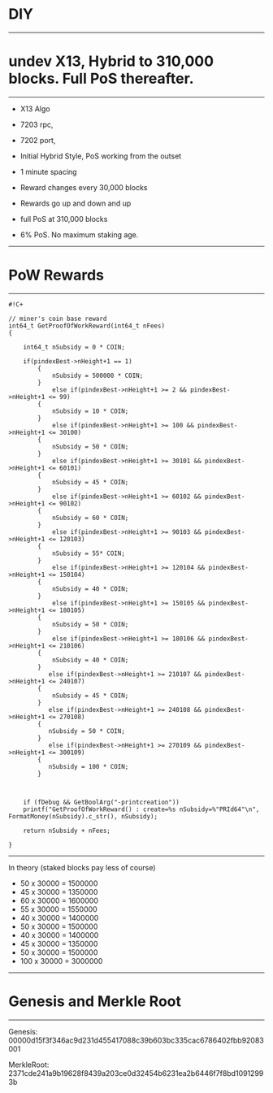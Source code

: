 # DIY 
-----


# undev X13, Hybrid to 310,000 blocks. Full PoS thereafter.
------

- X13 Algo
- 7203 rpc, 
- 7202 port, 


- Initial Hybrid Style, PoS working from the outset
- 1 minute spacing
- Reward changes every 30,000 blocks
- Rewards go up and down and up


- full PoS at 310,000 blocks
- 6% PoS. No maximum staking age.

------

# PoW Rewards
-----




```
#!C+

// miner's coin base reward
int64_t GetProofOfWorkReward(int64_t nFees)
{

    int64_t nSubsidy = 0 * COIN;
       
    if(pindexBest->nHeight+1 == 1)
        {
            nSubsidy = 500000 * COIN;
        }
            else if(pindexBest->nHeight+1 >= 2 && pindexBest->nHeight+1 <= 99)
        {
            nSubsidy = 10 * COIN;
        }
            else if(pindexBest->nHeight+1 >= 100 && pindexBest->nHeight+1 <= 30100)
        {
            nSubsidy = 50 * COIN;
        }
            else if(pindexBest->nHeight+1 >= 30101 && pindexBest->nHeight+1 <= 60101)
        {
            nSubsidy = 45 * COIN;
        }
            else if(pindexBest->nHeight+1 >= 60102 && pindexBest->nHeight+1 <= 90102)
        {
            nSubsidy = 60 * COIN;
        }
            else if(pindexBest->nHeight+1 >= 90103 && pindexBest->nHeight+1 <= 120103)
        {
            nSubsidy = 55* COIN;
        }
            else if(pindexBest->nHeight+1 >= 120104 && pindexBest->nHeight+1 <= 150104)
        {
            nSubsidy = 40 * COIN;
        }
            else if(pindexBest->nHeight+1 >= 150105 && pindexBest->nHeight+1 <= 180105)
        {
            nSubsidy = 50 * COIN;
        }
            else if(pindexBest->nHeight+1 >= 180106 && pindexBest->nHeight+1 <= 210106)
        {
            nSubsidy = 40 * COIN;
        }
           else if(pindexBest->nHeight+1 >= 210107 && pindexBest->nHeight+1 <= 240107)
        {
            nSubsidy = 45 * COIN;
        }
           else if(pindexBest->nHeight+1 >= 240108 && pindexBest->nHeight+1 <= 270108)
        {
           nSubsidy = 50 * COIN;
        }
           else if(pindexBest->nHeight+1 >= 270109 && pindexBest->nHeight+1 <= 300109)
        {
           nSubsidy = 100 * COIN;
        }


      
    if (fDebug && GetBoolArg("-printcreation"))
    printf("GetProofOfWorkReward() : create=%s nSubsidy=%"PRId64"\n", FormatMoney(nSubsidy).c_str(), nSubsidy);
    
    return nSubsidy + nFees;

}

```

------

In theory (staked blocks pay less of course)

- 50 x 30000 =  1500000 
- 45 x 30000 =  1350000
- 60 x 30000 =  1600000
- 55 x 30000 =  1550000
- 40 x 30000 =  1400000
- 50 x 30000 =  1500000
- 40 x 30000 =  1400000
- 45 x 30000 =  1350000
- 50 x 30000 =  1500000
- 100 x 30000 = 3000000

------

# Genesis and Merkle Root 
-----

Genesis: 00000d15f3f346ac9d231d455417088c39b603bc335cac6786402fbb92083001

MerkleRoot: 2371cde241a9b19628f8439a203ce0d32454b6231ea2b6446f7f8bd10912993b

